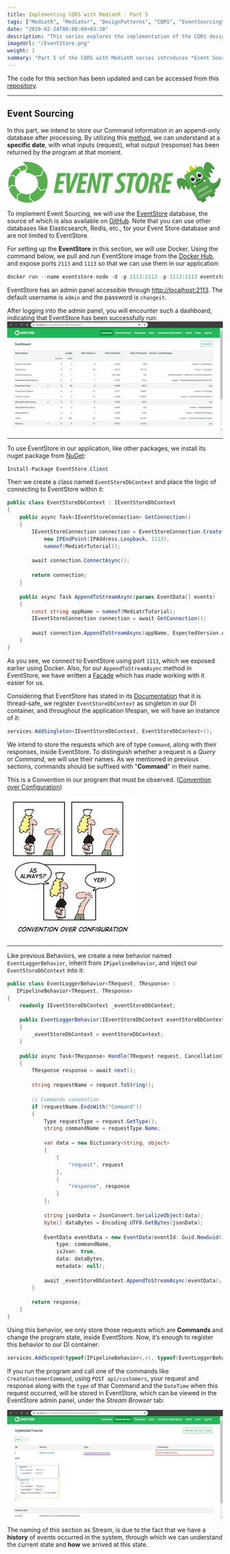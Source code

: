 ```yaml
---
title: Implementing CQRS with MediatR - Part 5
tags: ["MediatR", "Mediator", "DesignPatterns", "CQRS", "EventSourcing"]
date: "2019-02-24T00:00:00+03:30"
description: "This series explores the implementation of the CQRS design pattern using the MediatR library."
imageUrl: "/EventStore.png"
weight: 1
summary: "Part 5 of the CQRS with MediatR series introduces *Event Sourcing* using **EventStore**. It focuses on integrating EventStore into an ASP.NET Core application, highlighted by creating the `EventStoreDbContext` class. The tutorial showcases the `EventLoggerBehavior` in MediatR for logging Command actions and responses, utilizing a **Convention over Configuration** approach. This part provides a practical guide for effectively tracking and understanding system state changes in a CQRS application through event history."
---
```


The code for this section has been updated and can be accessed from this [repository](https://github.com/MoienTajik/MediatrTutorial).

----------

## Event Sourcing

In this part, we intend to store our Command information in an append-only database after processing. By utilizing this [method](https://martinfowler.com/eaaDev/EventSourcing.html), we can understand at a **specific date**, with what inputs (request), what output (response) has been returned by the program at that moment.

<img src="./EventStore.png" alt="EventStore" style="margin:auto;"><br>

To implement Event Sourcing, we will use the [EventStore](https://eventstore.org/) database, the source of which is also available on [GitHub](https://github.com/EventStore/EventStore). Note that you can use other databases like Elasticsearch, Redis, etc., for your Event Store database and are not limited to EventStore.
  
For setting up the **EventStore** in this section, we will use Docker. Using the command below, we pull and run EventStore image from the [Docker Hub](https://hub.docker.com/r/eventstore/eventstore), and expose ports `2113` and `1113` so that we can use them in our application:

```csharp
docker run --name eventstore-node -d -p 2113:2113 -p 1113:1113 eventstore/eventstore
```

EventStore has an admin panel accessible through [http://localhost:2113](http://localhost:2113). The default username is `admin` and the password is `changeit`.

After logging into the admin panel, you will encounter such a dashboard, indicating that EventStore has been successfully run:
<img src="./EventStore-Panel.png" alt="EventStore-Panel" style="margin:auto;">

----------

To use EventStore in our application, like other packages, we install its nuget package from [NuGet](https://www.nuget.org/packages/EventStore.Client):

```csharp
Install-Package EventStore.Client
```

Then we create a class named `EventStoreDbContext` and place the logic of connecting to EventStore within it:

```csharp
public class EventStoreDbContext : IEventStoreDbContext
{
    public async Task<IEventStoreConnection> GetConnection()
    {
        IEventStoreConnection connection = EventStoreConnection.Create(
            new IPEndPoint(IPAddress.Loopback, 1113),
            nameof(MediatrTutorial));

        await connection.ConnectAsync();

        return connection;
    }

    public async Task AppendToStreamAsync(params EventData[] events)
    {
        const string appName = nameof(MediatrTutorial);
        IEventStoreConnection connection = await GetConnection();

        await connection.AppendToStreamAsync(appName, ExpectedVersion.Any, events);
    }
}
```

As you see, we connect to EventStore using port `1113`, which we exposed earlier using Docker. Also, for our `AppendToStreamAsync` method in EventStore, we have written a [Facade](https://www.dofactory.com/net/facade-design-pattern) which has made working with it easier for us.
  
Considering that EventStore has stated in its [Documentation](https://eventstore.org/docs/dotnet-api/index.html#eventstoreconnection) that it is thread-safe, we register `EventStoreDbContext` as singleton in our DI container, and throughout the application lifespan, we will have an instance of it:

```csharp
services.AddSingleton<IEventStoreDbContext, EventStoreDbContext>();
```

We intend to store the requests which are of type `Command`, along with their responses, inside EventStore. To distinguish whether a request is a *Query* or *Command*, we will use their names. As we mentioned in previous sections, commands should be suffixed with "**Command**" in their name.
  
This is a Convention in our program that must be observed. ([Convention over Configuration](https://www.danylkoweb.com/Blog/aspnet-mvc-convention-over-configuration-BU))

<img src="./CoC.png" width="300px" alt="ConventionOverConfiguration" style="margin:auto;">

----------

Like previous Behaviors, we create a new behavior named `EventLoggerBehavior`, inherit from `IPipelineBehavior`, and inject our `EventStoreDbContext` into it:

```csharp
public class EventLoggerBehavior<TRequest, TResponse> :
   IPipelineBehavior<TRequest, TResponse>
{
    readonly IEventStoreDbContext _eventStoreDbContext;

    public EventLoggerBehavior(IEventStoreDbContext eventStoreDbContext)
    {
        _eventStoreDbContext = eventStoreDbContext;
    }

    public async Task<TResponse> Handle(TRequest request, CancellationToken cancellationToken, RequestHandlerDelegate<TResponse> next)
    {
        TResponse response = await next();

        string requestName = request.ToString();

        // Commands convention
        if (requestName.EndsWith("Command"))
        {
            Type requestType = request.GetType();
            string commandName = requestType.Name;

            var data = new Dictionary<string, object>
            {
                {
                    "request", request
                },
                {
                    "response", response
                }
            };

            string jsonData = JsonConvert.SerializeObject(data);
            byte[] dataBytes = Encoding.UTF8.GetBytes(jsonData);

            EventData eventData = new EventData(eventId: Guid.NewGuid(),
                type: commandName,
                isJson: true,
                data: dataBytes,
                metadata: null);

            await _eventStoreDbContext.AppendToStreamAsync(eventData);
        }

        return response;
    }
}
```

Using this behavior, we only store those requests which are **Commands** and change the program state, inside EventStore. Now, it’s enough to register this behavior to our DI container:

```csharp
services.AddScoped(typeof(IPipelineBehavior<,>), typeof(EventLoggerBehavior<,>));
```

If you run the program and call one of the commands like `CreateCustomerCommand`, using `POST api/customers`, your request and response along with the `type` of that Command and the `DateTime` when this request occurred, will be stored in EventStore, which can be viewed in the EventStore admin panel, under the *Stream Browser* tab:

<img src="./EventStore-Panel-Stream.png" alt="EventStore-Panel-Stream" style="margin:auto;"><br>

The naming of this section as Stream, is due to the fact that we have a **history** of events occurred in the system, through which we can understand the current state and **how** we arrived at this state.